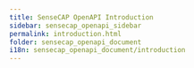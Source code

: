 ```yaml
---
title: SenseCAP OpenAPI Introduction
sidebar: sensecap_openapi_sidebar
permalink: introduction.html
folder: sensecap_openapi_document
i18n: sensecap_openapi_document/introduction
---
```

